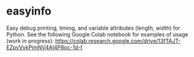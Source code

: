 # easyinfo
Easy debug printing, timing, and variable attributes (length, width) for Python.
See the following Google Colab notebook for examples of usage (work in progress):
https://colab.research.google.com/drive/13fTAJT-EZpvVvkPjmNV4AI4P8oc-1d-f
